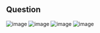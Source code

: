 ## Question
![image](https://github.com/user-attachments/assets/6d7af494-762e-463d-a660-72cb0a560ba7)
![image](https://github.com/user-attachments/assets/33860b70-b8fa-4eac-a480-3cc2972a1f70)
![image](https://github.com/user-attachments/assets/c1d33663-51ea-4f92-9c18-4936e00c39de)
![image](https://github.com/user-attachments/assets/297d8db8-ada1-4e68-8e06-ff987235516d)
